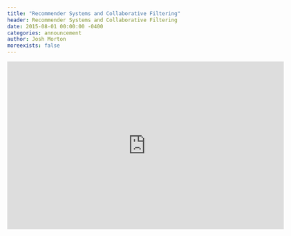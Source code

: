 ```yaml
---
title: "Recommender Systems and Collaborative Filtering"
header: Recommender Systems and Collaborative Filtering
date: 2015-08-01 00:00:00 -0400
categories: announcement
author: Josh Morton
moreexists: false
---
```

<!-- embedded slides should have width="640" height="389" -->
<div class="has-text-centered" style="width:100%;"><iframe src="https://docs.google.com/presentation/d/10grdIjeqrJ6MJEpsncz-uXdR6y6EI1docBUTAkPd7u4/embed?start=false&loop=false&delayms=3000" frameborder="0" width="640" height="389" allowfullscreen="true" mozallowfullscreen="true" webkitallowfullscreen="true"></iframe></div>

